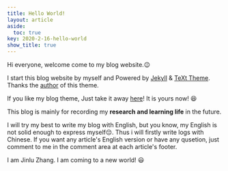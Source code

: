 ```yaml
---
title: Hello World!
layout: article
aside:
  toc: true
key: 2020-2-16-hello-world
show_title: true
---
```



Hi everyone, welcome come to my blog website.:wink:

I start this blog website by myself and Powered by [Jekyll](http://jekyllrb.com/) & [TeXt Theme](https://github.com/kitian616/jekyll-TeXt-theme). Thanks the [author](https://github.com/kitian616) of this theme.

If you like my blog theme, Just take it away [here](https://github.com/JinluZhang1126/jinluzhang1126.github.io)! It is yours now! :laughing:
<!--more-->
This blog is mainly for recording my **research and learning life** in the future.

I will try my best to write my blog with English, but you know, my English is not solid enough to express myself:pensive:. Thus i will firstly write logs with Chinese. If you want any article's English version or have any qusetion, just comment to me in the comment area at each article's footer. 

I am Jinlu Zhang. I am coming to a new world! :smiley:

